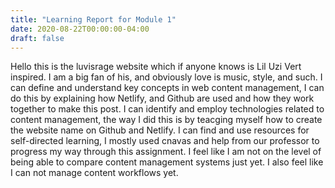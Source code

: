 ```yaml
---
title: "Learning Report for Module 1"
date: 2020-08-22T00:00:00-04:00
draft: false
---
```


Hello this is the luvisrage website which if anyone knows is Lil Uzi Vert inspired. I am a big fan of his, and obviously love is music, style, and such. 
I can define and understand key concepts in web content management, I can do this by explaining how Netlify, and Github are used and how they work together to make this post.
I can identify and employ technologies related to content management, the way I did this is by teacging myself how to create the website name on Github and Netlify. 
I can find and use resources for self-directed learning, I mostly used cnavas and help from our professor to progress my way through this assignment. 
I feel like I am not on the level of being able to compare content management systems just yet. 
I also feel like I can not manage content workflows yet. 
